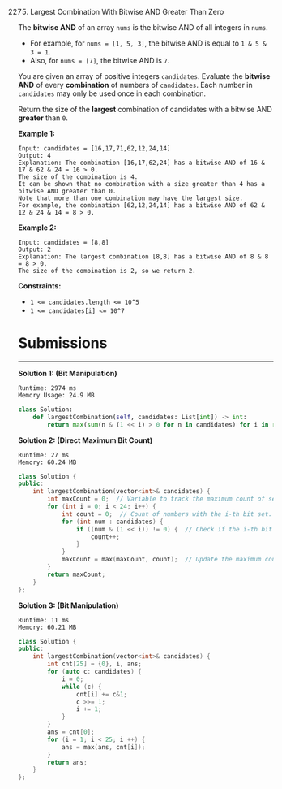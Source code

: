 2275. Largest Combination With Bitwise AND Greater Than Zero

The **bitwise AND** of an array `nums` is the bitwise AND of all integers in `nums`.

* For example, for `nums = [1, 5, 3]`, the bitwise AND is equal to `1 & 5 & 3 = 1`.
* Also, for `nums = [7]`, the bitwise AND is `7`.

You are given an array of positive integers `candidates`. Evaluate the **bitwise AND** of every **combination** of numbers of `candidates`. Each number in `candidates` may only be used once in each combination.

Return the size of the **largest** combination of candidates with a bitwise AND **greater** than `0`.

 

**Example 1:**
```
Input: candidates = [16,17,71,62,12,24,14]
Output: 4
Explanation: The combination [16,17,62,24] has a bitwise AND of 16 & 17 & 62 & 24 = 16 > 0.
The size of the combination is 4.
It can be shown that no combination with a size greater than 4 has a bitwise AND greater than 0.
Note that more than one combination may have the largest size.
For example, the combination [62,12,24,14] has a bitwise AND of 62 & 12 & 24 & 14 = 8 > 0.
```

**Example 2:**
```
Input: candidates = [8,8]
Output: 2
Explanation: The largest combination [8,8] has a bitwise AND of 8 & 8 = 8 > 0.
The size of the combination is 2, so we return 2.
```

**Constraints:**

* `1 <= candidates.length <= 10^5`
* `1 <= candidates[i] <= 10^7`

# Submissions
---
**Solution 1: (Bit Manipulation)**
```
Runtime: 2974 ms
Memory Usage: 24.9 MB
```
```python
class Solution:
    def largestCombination(self, candidates: List[int]) -> int:
        return max(sum(n & (1 << i) > 0 for n in candidates) for i in range(0, 24))
```

**Solution 2: (Direct Maximum Bit Count)**
```
Runtime: 27 ms
Memory: 60.24 MB
```
```c++
class Solution {
public:
    int largestCombination(vector<int>& candidates) {
        int maxCount = 0;  // Variable to track the maximum count of set bits.
        for (int i = 0; i < 24; i++) {
            int count = 0;  // Count of numbers with the i-th bit set.
            for (int num : candidates) {
                if ((num & (1 << i)) != 0) {  // Check if the i-th bit is set.
                    count++;
                }
            }
            maxCount = max(maxCount, count);  // Update the maximum count.
        }
        return maxCount;
    }
};
```

**Solution 3: (Bit Manipulation)**
```
Runtime: 11 ms
Memory: 60.21 MB
```
```c++
class Solution {
public:
    int largestCombination(vector<int>& candidates) {
        int cnt[25] = {0}, i, ans;
        for (auto c: candidates) {
            i = 0;
            while (c) {
                cnt[i] += c&1;
                c >>= 1;
                i += 1;
            }
        }
        ans = cnt[0];
        for (i = 1; i < 25; i ++) {
            ans = max(ans, cnt[i]);
        }
        return ans;
    }
};
```
